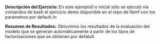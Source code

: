 **Descripción del Ejercicio:**
En este ejemplo0 o inicial sólo se ejecutó vía comandos de bash el ejercicio demo disponible en el repo de libmf con los parámetros por default./n

**Resumen de Resultados:**
Obtuvimos los resultados de la evaluación del modelo que se generan automáticamente a partir de los tipos de factorizaciones que se obtienen por defatult.